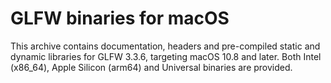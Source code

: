 # GLFW binaries for macOS

This archive contains documentation, headers and pre-compiled static and dynamic
libraries for GLFW 3.3.6, targeting macOS 10.8 and later.  Both Intel
(x86\_64), Apple Silicon (arm64) and Universal binaries are provided.
